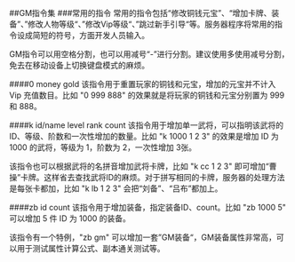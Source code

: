 ##GM指令集
###常用的指令
常用的指令包括“修改铜钱元宝”、“增加卡牌、装备”、”修改人物等级“、”修改Vip等级“、”跳过新手引导“等。服务器程序将常用的指令设成简短的符号，方面开发人员输入。

GM指令可以用空格分割，也可以用减号“-”进行分割。建议使用多使用减号分割，免去在移动设备上切换键盘模式的麻烦。

####0  money  gold
该指令用于重置玩家的铜钱和元宝，增加的元宝并不计入 Vip 充值数目。比如 "0 999 888" 的效果就是将玩家的铜钱和元宝分别置为 999 和 888。

####k  id/name  level  rank  count
该指令用于增加单一武将，可以指明该武将的ID、等级、阶数和一次性增加的数量。比如 "k 1000 1 2 3" 的效果是增加 ID 为 1000 的武将，等级为 1，阶数为 2，一次性增加 3张。

该指令也可以根据武将的名拼音增加武将卡牌，比如 "k cc 1 2 3" 即可增加“曹操”卡牌。这样省去查找武将ID的麻烦。对于拼写相同的卡牌，服务器的处理方法是每张卡都加，比如 "k lb 1 2 3" 会把“刘备”、“吕布”都加上。

####zb  id  count
该指令用于增加装备，指定装备ID、count。比如 "zb 1000 5" 可以增加 5 件 ID 为 1000 的装备。

该指令有一个特例，"zb gm" 可以增加一套”GM装备“，GM装备属性非常高，可以用于测试属性计算公式、副本通关测试等。
